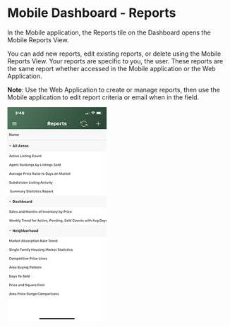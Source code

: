 # Mobile Dashboard - Reports

In the Mobile application, the Reports tile on the Dashboard opens the Mobile Reports View. 

You can add new reports, edit existing reports, or delete using the Mobile Reports View. Your reports are specific to you, the user. These reports are the same report whether accessed in the Mobile application or the Web Application. 

**Note**: Use the Web Application to create or manage reports, then use the Mobile application to edit report criteria or email when in the field.

![mobile_create_report](../images/reda_mobile_report_view.PNG)
